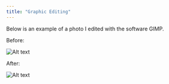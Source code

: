 ```yaml
---
title: "Graphic Editing"
---
```

Below is an example of a photo I edited with the software GIMP.

Before:

![Alt text](/RyansSite/assets/images/colorcast2.jpg "a title")

After:

![Alt text](/RyansSite/assets/images/colorcast1.jpg "a title")
